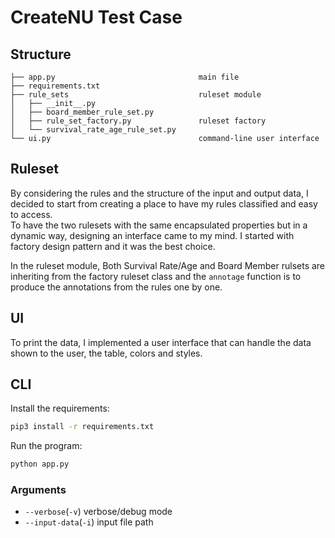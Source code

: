 # CreateNU Test Case

## Structure

```
├── app.py                                main file
├── requirements.txt
├── rule_sets                             ruleset module
│   ├── __init__.py
│   ├── board_member_rule_set.py
│   ├── rule_set_factory.py               ruleset factory
│   └── survival_rate_age_rule_set.py
└── ui.py                                 command-line user interface
```

## Ruleset

By considering the rules and the structure of the input and output data, I decided to start from creating a place to have my rules classified and easy to access.  
To have the two rulesets with the same encapsulated properties but in a dynamic way, designing an interface came to my mind. I started with factory design pattern and it was the best choice. 

In the ruleset module, Both Survival Rate/Age and Board Member rulsets are inheriting from the factory ruleset class and the `annotage` function is to produce the annotations from the rules one by one.

## UI
To print the data, I implemented a user interface that can handle the data shown to the user, the table, colors and styles.

## CLI

Install the requirements:

```sh
pip3 install -r requirements.txt
```

Run the program:

```sh
python app.py
```

### Arguments

- `--verbose`(`-v`) verbose/debug mode
- `--input-data`(`-i`) input file path
